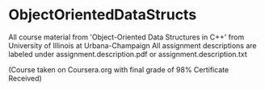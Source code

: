 # ObjectOrientedDataStructs
All course material from 'Object-Oriented Data Structures in C++' from University of Illinois at Urbana-Champaign
All assignment descriptions are labeled under assignment.description.pdf or assignment.description.txt



(Course taken on Coursera.org with final grade of 98%
Certificate Received)
